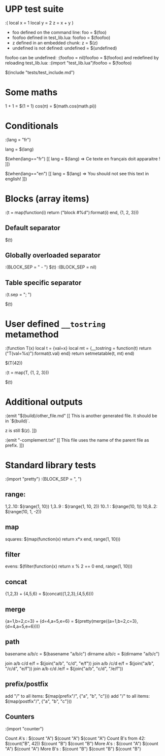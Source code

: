 # UPP test suite

:(  local x = 1
    local y = 2
    z = x + y
)

- foo defined on the command line: foo = $(foo)
- foofoo defined in test_lib.lua: foofoo = $(foofoo)
- z defined in an embedded chunk: z = $(z)
- undefined is not defined: undefined = $(undefined)

foofoo can be undefined: :(foofoo = nil)foofoo = $(foofoo)
and redefined by reloading test_lib.lua: :(import "test_lib.lua")foofoo = $(foofoo)

$(include "tests/test_include.md")

# Some maths

1 + 1 = $(1 + 1)
cos(π) = $(math.cos(math.pi))

# Conditionals

:(lang = "fr")

lang = $(lang)

$(when(lang=="fr") [[
lang = $(lang) => Ce texte en français doit apparaitre !
]])

$(when(lang=="en") [[
lang = $(lang) => You should not see this text in english!
]])

# Blocks (array items)

:(t = map(function(i) return ("block #%d"):format(i) end, {1, 2, 3}))

## Default separator

$(t)

## Globally overloaded separator

:(BLOCK_SEP = " - ")
$(t)
:(BLOCK_SEP = nil)

## Table specific separator

:(t.sep = "; ")

$(t)

# User defined `__tostring` metamethod

:(function T(x)
    local t = {val=x}
    local mt = {__tostring = function(t) return ("T(val=%s)"):format(t.val) end}
    return setmetatable(t, mt)
end)

$(T(42))

:(t = map(T, {1, 2, 3}))

$(t)

# Additional outputs

:(emit "$(build)/other_file.md" [[
This is another generated file.
It should be in `$(build)`.

z is still $(z).
]])

:(emit "-complement.txt" [[
This file uses the name of the parent file as prefix.
]])

# Standard library tests

:(import "pretty")
:(BLOCK_SEP = ", ")

## range:

1,2..10: $(range(1, 10))
1,3..9 : $(range(1, 10, 2))
10..1  : $(range(10, 1))
10,8..2: $(range(10, 1, -2))

## map

squares: $(map(function(x) return x*x end, range(1, 10)))

## filter

evens: $(filter(function(x) return x % 2 == 0 end, range(1, 10)))

## concat

{1,2,3} + {4,5,6} = $(concat({1,2,3},{4,5,6}))

## merge

{a=1,b=2,c=3} + {d=4,a=5,e=6} = $(pretty(merge({a=1,b=2,c=3},{d=4,a=5,e=6})))

## path

basename a/b/c = $(basename "a/b/c")
dirname  a/b/c = $(dirname "a/b/c")

join a/b c/d e/f = $(join("a/b", "c/d", "e/f"))
join a/b /c/d e/f = $(join("a/b", "/c/d", "e/f"))
join a/b c/d /e/f = $(join("a/b", "c/d", "/e/f"))

## prefix/postfix

add "/" to all items: $(map(prefix"/", {"a", "b", "c"}))
add "/" to all items: $(map(postfix"/", {"a", "b", "c"}))

## Counters

:(import "counter")

Count A's        : $(count "A") $(count "A") $(count "A")
Count B's from 42: $(count("B", 42)) $(count "B") $(count "B")
More A's         : $(count "A") $(count "A") $(count "A")
More B's         : $(count "B") $(count "B") $(count "B")
